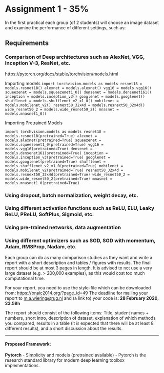 # Assignment 1 - 35%
In the first practical each group (of 2 students) will choose an image dataset and examine the performance of different settings, such as:

## Requirements
### Comparison of Deep architectures such as AlexNet, VGG, Inception V-3, ResNet, etc.
https://pytorch.org/docs/stable/torchvision/models.html

Importing models 
`import torchvision.models as models
resnet18 = models.resnet18()
alexnet = models.alexnet()
vgg16 = models.vgg16()
squeezenet = models.squeezenet1_0()
densenet = models.densenet161()
inception = models.inception_v3()
googlenet = models.googlenet()
shufflenet = models.shufflenet_v2_x1_0()
mobilenet = models.mobilenet_v2()
resnext50_32x4d = models.resnext50_32x4d()
wide_resnet50_2 = models.wide_resnet50_2()
mnasnet = models.mnasnet1_0()`

Importing Pretrained Models

`import torchvision.models as models
resnet18 = models.resnet18(pretrained=True)
alexnet = models.alexnet(pretrained=True)
squeezenet = models.squeezenet1_0(pretrained=True)
vgg16 = models.vgg16(pretrained=True)
densenet = models.densenet161(pretrained=True)
inception = models.inception_v3(pretrained=True)
googlenet = models.googlenet(pretrained=True)
shufflenet = models.shufflenet_v2_x1_0(pretrained=True)
mobilenet = models.mobilenet_v2(pretrained=True)
resnext50_32x4d = models.resnext50_32x4d(pretrained=True)
wide_resnet50_2 = models.wide_resnet50_2(pretrained=True)
mnasnet = models.mnasnet1_0(pretrained=True)`
### Using dropout, batch normalization, weight decay, etc.

### Using different activation functions such as ReLU, ELU, Leaky ReLU, PReLU, SoftPlus, Sigmoid, etc.

### Using pre-trained networks, data augmentation

### Using different optimizers such as SGD, SGD with momentum, Adam, RMSProp, Nadam, etc.


Each group can do as many comparison studies as they want and write a report with a short description and
tables / figures with results. The final report should be at most 3 pages in length. It is advised to not use a very large
dataset (e.g. > 200,000 examples), as this would cost too much computational time.

For your report, you need to use the style-file which can be downloaded from: https://bnaic2014.org/?page_id=49
The deadline for mailing your report to m.a.wiering@rug.nl and (a link to) your code is: **28 February 2020, 23.59h**

The report should consist of the following items: Title, student names + numbers, short intro, description of dataset, explanation of which methods you compared, results in a table (it is expected that there will be at least 8 different results), and a short discussion about the results.

___

#### Proposed Framework: 
**Pytorch** - Simplicity and models (pretrained available) - Pytorch is the research standard library for
modern deep learning toolbox implementations. 